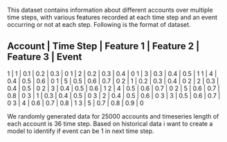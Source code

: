 This dataset contains information about different accounts over multiple time steps, with various features recorded at each time step and an event occurring or not at each step. Following is the format of dataset.

Account | Time Step | Feature 1 | Feature 2 | Feature 3 | Event
-----------------------------------------------------------------
1       | 1         | 0.1       | 0.2       | 0.3       | 0
1       | 2         | 0.2       | 0.3       | 0.4       | 0
1       | 3         | 0.3       | 0.4       | 0.5       | 1
1       | 4         | 0.4       | 0.5       | 0.6       | 0
1       | 5         | 0.5       | 0.6       | 0.7       | 0
2       | 1         | 0.2       | 0.3       | 0.4       | 0
2       | 2         | 0.3       | 0.4       | 0.5       | 0
2       | 3         | 0.4       | 0.5       | 0.6       | 1
2       | 4         | 0.5       | 0.6       | 0.7       | 0
2       | 5         | 0.6       | 0.7       | 0.8       | 0
3       | 1         | 0.3       | 0.4       | 0.5       | 0
3       | 2         | 0.4       | 0.5       | 0.6       | 0
3       | 3         | 0.5       | 0.6       | 0.7       | 0
3       | 4         | 0.6       | 0.7       | 0.8       | 1
3       | 5         | 0.7       | 0.8       | 0.9       | 0

We randomly generated data for 25000 accounts and timeseries length of each account is 36 time step. Based on historical data i want to create a model to identify if event can be 1 in next time step.
